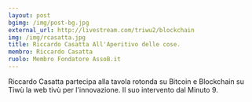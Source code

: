 ```yaml
---
layout: post
bgimg: /img/post-bg.jpg
external_url: http://livestream.com/triwu2/blockchain
img: /img/rcasatta.jpg
title: Riccardo Casatta All'Aperitivo delle cose.
membro: Riccardo Casatta
ruolo: Membro Fondatore AssoB.it
---
```

Riccardo Casatta partecipa alla tavola rotonda su Bitcoin e Blockchain su Tiwù
la web tivù per l'innovazione. Il suo intervento dal Minuto 9.
